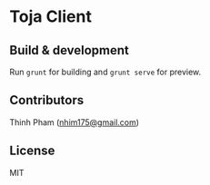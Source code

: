 # Toja Client

## Build & development

Run `grunt` for building and `grunt serve` for preview.

## Contributors

Thinh Pham (nhim175@gmail.com)

## License

MIT
